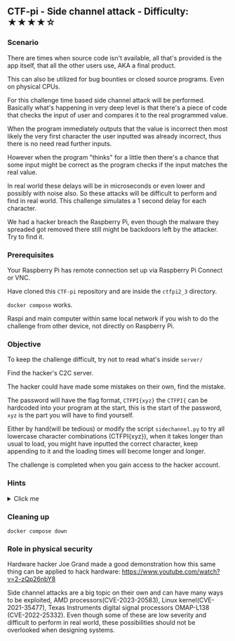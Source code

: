 ## CTF-pi - Side channel attack - Difficulty: ★★★★☆

### Scenario

There are times when source code isn't available, all that's provided is the app itself, that all the other users use, AKA a final product.

This can also be utilized for bug bounties or closed source programs. Even on physical CPUs.

For this challenge time based side channel attack will be performed. Basically what's happening in very deep level is that there's a piece of code that checks the input of user and compares it to the real programmed value. 

When the program immediately outputs that the value is incorrect then most likely the very first character the user inputted was already incorrect, thus there is no need read further inputs.

However when the program "thinks" for a little then there's a chance that some input might be correct as the program checks if the input matches the real value.

In real world these delays will be in microseconds or even lower and possibly with noise also. So these attacks will be difficult to perform and find in real world. This challenge simulates a 1 second delay for each character.

We had a hacker breach the Raspberry Pi, even though the malware they spreaded got removed there still might be backdoors left by the attacker. Try to find it.


### Prerequisites

Your Raspberry Pi has remote connection set up via Raspberry Pi Connect or VNC.

Have cloned this `CTF-pi` repository and are inside the `ctfpi2_3` directory.

`docker compose` works.

Raspi and main computer within same local network if you wish to do the challenge from other device, not directly on Raspberry Pi.

### Objective

To keep the challenge difficult, try not to read what's inside `server/`

Find the hacker's C2C server. 

The hacker could have made some mistakes on their own, find the mistake.

The password will have the flag format, `CTFPI{xyz}` the `CTFPI{` can be hardcoded into your program at the start, this is the start of the password, `xyz` is the part you will have to find yourself. 

Either by hand(will be tedious) or modify the script `sidechannel.py` to try all lowercase character combinations (CTFPI{xyz}), when it takes longer than usual to load, you might have inputted the correct character, keep appending to it and the loading times will become longer and longer.

The challenge is completed when you gain access to the hacker account.


### **Hints**

<details>
<summary>Click me</summary>
  
Open ports can be scanned with nmap.

The error 404 might be fake.

Use gobuster to find which directory is being used actually.

For GET request Try inputting  `?password=CTF`, you might notice it loading longer, the server processes it, so the inputted string is correct.

For POST requests:
```
curl -X POST http://10.10.10.67:8000/comunicator -F "password"="CTF"
```

`server/app.py` will reveal the backend logic when you're truly stuck on this challenge.

</details>

### Cleaning up

```
docker compose down
```

### Role in physical security

Hardware hacker Joe Grand made a good demonstration how this same thing can be applied to hack hardware: https://www.youtube.com/watch?v=2-zQp26nbY8

Side channel attacks are a big topic on their own and can have many ways to be exploited, AMD processors(CVE-2023-20583), Linux kernel(CVE-2021-35477), Texas Instruments digital signal processors OMAP-L138 (CVE-2022-25332). Even though some of these are low severity and difficult to perform in real world, these possibilities should not be overlooked when designing systems.
